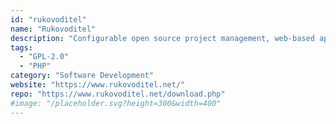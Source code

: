 ```yaml
---
id: "rukovoditel"
name: "Rukovoditel"
description: "Configurable open source project management, web-based application."
tags:
  - "GPL-2.0"
  - "PHP"
category: "Software Development"
website: "https://www.rukovoditel.net/"
repo: "https://www.rukovoditel.net/download.php"
#image: "/placeholder.svg?height=300&width=400"
---
```


